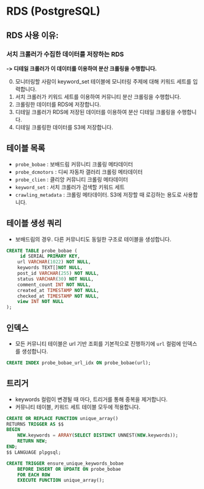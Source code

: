 # RDS (PostgreSQL)

## RDS 사용 이유:
### 서치 크롤러가 수집한 데이터를 저장하는 RDS
**-> 디테일 크롤러가 이 데이터를 이용하여 분산 크롤링을 수행합니다.**

0. 모니터링할 사람이 keyword_set 테이블에 모니터링 주제에 대해 키워드 세트를 입력합니다.
1. 서치 크롤러가 키워드 세트를 이용하여 커뮤니티 분산 크롤링을 수행합니다.
2. 크롤링한 데이터를 RDS에 저장합니다.
3. 디테일 크롤러가 RDS에 저장된 데이터를 이용하여 분산 디테일 크롤링을 수행합니다.
4. 디테일 크롤링한 데이터를 S3에 저장합니다.

## 테이블 목록
- `probe_bobae` : 보배드림 커뮤니티 크롤링 메타데이터
- `probe_dcmotors` : 디씨 자동차 갤러리 크롤링 메타데이터
- `probe_clien` : 클리앙 커뮤니티 크롤링 메타데이터
- `keyword_set` : 서치 크롤러가 검색할 키워드 세트
- `crawling_metadata` : 크롤링 메타데이터. S3에 저장할 때 로깅하는 용도로 사용합니다.

## 테이블 생성 쿼리
- 보배드림의 경우. 다른 커뮤니티도 동일한 구조로 테이블을 생성합니다.
```sql
CREATE TABLE probe_bobae (
     id SERIAL PRIMARY KEY,
    url VARCHAR(1022) NOT NULL,
    keywords TEXT[]NOT NULL,
    post_id VARCHAR(255) NOT NULL,
    status VARCHAR(30) NOT NULL,
    comment_count INT NOT NULL,
    created_at TIMESTAMP NOT NULL,
    checked_at TIMESTAMP NOT NULL,
    view INT NOT NULL
);
```

## 인덱스
- 모든 커뮤니티 테이블은 url 기반 조회를 기본적으로 진행하기에 `url` 컬럼에 인덱스를 생성합니다.
```sql
CREATE INDEX probe_bobae_url_idx ON probe_bobae(url);
```

## 트리거
- keywords 컬럼이 변경될 때 마다, 트리거를 통해 중복을 제거합니다.
- 커뮤니티 테이블, 키워드 세트 테이블 모두에 적용합니다.
```sql
CREATE OR REPLACE FUNCTION unique_array()
RETURNS TRIGGER AS $$
BEGIN
    NEW.keywords = ARRAY(SELECT DISTINCT UNNEST(NEW.keywords));
    RETURN NEW;
END;
$$ LANGUAGE plpgsql;

CREATE TRIGGER ensure_unique_keywords_bobae
    BEFORE INSERT OR UPDATE ON probe_bobae
    FOR EACH ROW
    EXECUTE FUNCTION unique_array();
```



